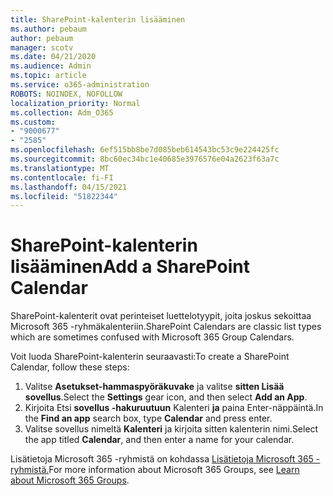 ```yaml
---
title: SharePoint-kalenterin lisääminen
ms.author: pebaum
author: pebaum
manager: scotv
ms.date: 04/21/2020
ms.audience: Admin
ms.topic: article
ms.service: o365-administration
ROBOTS: NOINDEX, NOFOLLOW
localization_priority: Normal
ms.collection: Adm_O365
ms.custom:
- "9000677"
- "2585"
ms.openlocfilehash: 6ef515bb8be7d085beb614543bc53c9e224425fc
ms.sourcegitcommit: 8bc60ec34bc1e40685e3976576e04a2623f63a7c
ms.translationtype: MT
ms.contentlocale: fi-FI
ms.lasthandoff: 04/15/2021
ms.locfileid: "51822344"
---
```

# <a name="add-a-sharepoint-calendar"></a><span data-ttu-id="069cf-102">SharePoint-kalenterin lisääminen</span><span class="sxs-lookup"><span data-stu-id="069cf-102">Add a SharePoint Calendar</span></span>

<span data-ttu-id="069cf-103">SharePoint-kalenterit ovat perinteiset luettelotyypit, joita joskus sekoittaa Microsoft 365 -ryhmäkalenteriin.</span><span class="sxs-lookup"><span data-stu-id="069cf-103">SharePoint Calendars are classic list types which are sometimes confused with Microsoft 365 Group Calendars.</span></span>
 
<span data-ttu-id="069cf-104">Voit luoda SharePoint-kalenterin seuraavasti:</span><span class="sxs-lookup"><span data-stu-id="069cf-104">To create a SharePoint Calendar, follow these steps:</span></span>
 
1.  <span data-ttu-id="069cf-105">Valitse **Asetukset-hammaspyöräkuvake** ja valitse **sitten Lisää sovellus**.</span><span class="sxs-lookup"><span data-stu-id="069cf-105">Select the **Settings** gear icon, and then select **Add an App**.</span></span>
2.  <span data-ttu-id="069cf-106">Kirjoita Etsi **sovellus -hakuruutuun** Kalenteri **ja** paina Enter-näppäintä.</span><span class="sxs-lookup"><span data-stu-id="069cf-106">In the **Find an app** search box, type **Calendar** and press enter.</span></span>
3.  <span data-ttu-id="069cf-107">Valitse sovellus nimeltä **Kalenteri** ja kirjoita sitten kalenterin nimi.</span><span class="sxs-lookup"><span data-stu-id="069cf-107">Select the app titled **Calendar**, and then enter a name for your calendar.</span></span>

<span data-ttu-id="069cf-108">Lisätietoja Microsoft 365 -ryhmistä on kohdassa [Lisätietoja Microsoft 365 -ryhmistä.](https://support.office.com/article/Learn-about-Office-365-groups-b565caa1-5c40-40ef-9915-60fdb2d97fa2)</span><span class="sxs-lookup"><span data-stu-id="069cf-108">For more information about Microsoft 365 Groups, see [Learn about Microsoft 365 Groups](https://support.office.com/article/Learn-about-Office-365-groups-b565caa1-5c40-40ef-9915-60fdb2d97fa2).</span></span>

